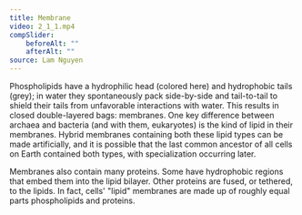 ```yaml
---
title: Membrane
video: 2_1_1.mp4
compSlider:
    beforeAlt: ""
    afterAlt: ""
source: Lam Nguyen
---
```

Phospholipids have a hydrophilic head (colored here) and hydrophobic tails (grey); in water they spontaneously pack side-by-side and tail-to-tail to shield their tails from unfavorable interactions with water. This results in closed double-layered bags: membranes. One key difference between archaea and bacteria (and with them, eukaryotes) is the kind of lipid in their membranes. Hybrid membranes containing both these lipid types can be made artificially, and it is possible that the last common ancestor of all cells on Earth contained both types, with specialization occurring later.

Membranes also contain many proteins. Some have hydrophobic regions that embed them into the lipid bilayer. Other proteins are fused, or tethered, to the lipids. In fact, cells' "lipid" membranes are made up of roughly equal parts phospholipids and proteins.

